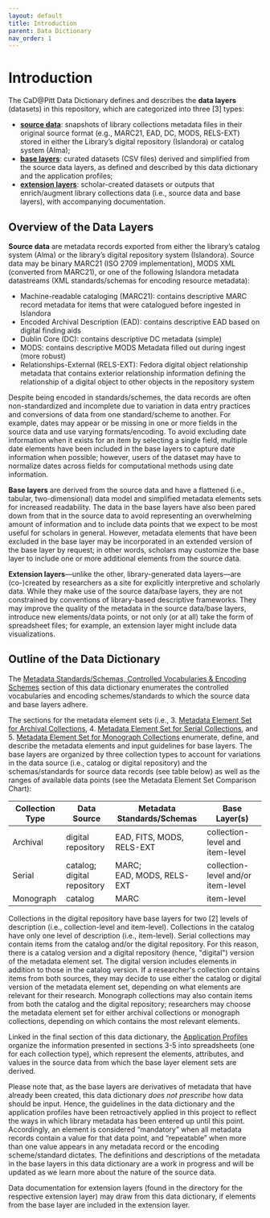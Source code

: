 ```yaml
---
layout: default
title: Introduction
parent: Data Dictionary
nav_order: 1
---
```


# Introduction

The CaD@Pitt Data Dictionary defines and describes the **data layers** (datasets) in this repository, which are categorized into three [3] types:
* **[source data](https://github.com/CaDatPitt/data-layers/tree/master/source-data)**: snapshots of library collections metadata files in their original source format (e.g., MARC21, EAD, DC, MODS, RELS-EXT) stored in either the Library’s digital repository (Islandora) or catalog system (Alma);
* **[base layers](https://github.com/CaDatPitt/data-layers/tree/master/base-layers)**: curated datasets (CSV files) derived and simplified from the source data layers, as defined and described by this data dictionary and the application profiles;
* **[extension layers](https://github.com/CaDatPitt/data-layers/tree/master/extension-layers)**: scholar-created datasets or outputs that enrich/augment library collections data (i.e., source data and base layers), with accompanying documentation.

## Overview of the Data Layers

**Source data** are metadata records exported from either the library’s catalog system (Alma) or the library’s digital repository system (Islandora). Source data may be binary MARC21 (ISO 2709 implementation), MODS XML (converted from MARC21), or one of the following Islandora metadata datastreams (XML standards/schemas for encoding resource metadata):
* Machine-readable cataloging (MARC21): contains descriptive MARC record metadata for items that were catalogued before ingested in Islandora
* Encoded Archival Description (EAD): contains descriptive EAD based on digital finding aids
* Dublin Core (DC): contains descriptive DC metadata (simple)
* MODS: contains descriptive MODS Metadata filled out during ingest (more robust)
* Relationships-External (RELS-EXT): Fedora digital object relationship metadata that contains exterior relationship information defining the relationship of a digital object to other objects in the repository system

Despite being encoded in standards/schemes, the data records are often non-standardized and incomplete due to variation in data entry practices and conversions of data from one standard/scheme to another. For example, dates may appear or be missing in one or more fields in the source data and use varying formats/encoding. To avoid excluding date information when it exists for an item by selecting a single field, multiple date elements have been included in the base layers to capture date information when possible; however, users of the dataset may have to normalize dates across fields for computational methods using date information.

**Base layers** are derived from the source data and have a flattened (i.e., tabular, two-dimensional) data model and simplified metadata elements sets for increased readability. The data in the base layers have also been pared down from that in the source data to avoid representing an overwhelming amount of information and to include data points that we expect to be most useful for scholars in general. However, metadata elements that have been excluded in the base layer may be incorporated in an extended version of the base layer by request; in other words, scholars may customize the base layer to include one or more additional elements from the source data.

**Extension layers**—unlike the other, library-generated data layers—are (co-)created by researchers as a site for explicitly interpretive and scholarly data. While they make use of the source data/base layers, they are not constrained by conventions of library-based descriptive frameworks. They may improve the quality of the metadata in the source data/base layers, introduce new elements/data points, or not only (or at all) take the form of spreadsheet files; for example, an extension layer might include data visualizations.


## Outline of the Data Dictionary
The [Metadata Standards/Schemas, Controlled Vocabularies & Encoding Schemes](https://github.com/CaDatPitt/data-layers/wiki/2.-Metadata-Standards-Schemas,-Controlled-Vocabularies-&-Encoding-Schemes) section of this data dictionary enumerates the controlled vocabularies and encoding schemes/standards to which the source data and base layers adhere.

The sections for the metadata element sets (i.e., 3. [Metadata Element Set for Archival Collections](https://github.com/CaDatPitt/data-layers/wiki/3.-Metadata-Element-Set-for-Archival-Collections),  4. [Metadata Element Set for Serial Collections](https://github.com/CaDatPitt/data-layers/wiki/4.-Metadata-Element-Set-for-Serial-Collections),  and 5. [Metadata Element Set for Monograph Collections](https://github.com/CaDatPitt/data-layers/wiki/5.-Metadata-Element-Set-for-Monograph-Collections) enumerate, define,  and describe the metadata elements and input guidelines for base layers. The base layers are organized by three collection types to account for variations in the data source (i.e., catalog or digital repository) and the schemas/standards for source data records (see table below) as well as the ranges of available data points (see the Metadata Element Set Comparison Chart):

|Collection Type|Data Source|Metadata Standards/Schemas|Base Layer(s)|
|---|---|---|---|
|Archival|digital repository|EAD, FITS, MODS, RELS-EXT|collection-level and item-level|
|Serial|catalog;<br>digital repository|MARC;<br>EAD, MODS, RELS-EXT|collection-level and/or item-level|
|Monograph|catalog|MARC|item-level|

Collections in the digital repository have base layers for two [2] levels of description (i.e., collection-level and item-level). Collections in the catalog have only one level of description (i.e., item-level). Serial collections may contain items from the catalog and/or the digital repository. For this reason, there is a catalog version and a digital repository (hence, "digital") version of the metadata element set. The digital version includes elements in addition to those in the catalog version. If a researcher's collection contains items from both sources, they may decide to use either the catalog or digital version of the metadata element set, depending on what elements are relevant for their research. Monograph collections may also contain items from both the catalog and the digital repository; researchers may choose the metadata element set for either archival collections or monograph collections, depending on which contains the most relevant elements.

Linked in the final section of this data dictionary, the [Application Profiles](https://github.com/CaDatPitt/data-layers/wiki/6.-Application-Profiles) organize the information presented in sections 3-5 into spreadsheets (one for each collection type), which represent the elements, attributes, and values in the source data from which the base layer element sets are derived.

Please note that, as the base layers are derivatives of metadata that have already been created, this data dictionary _does not prescribe_ how data should be input. Hence, the guidelines in the data dictionary and the application profiles have been retroactively applied in this project to reflect the ways in which library metadata has been entered up until this point. Accordingly, an element is considered “mandatory” when all metadata records contain a value for that data point, and “repeatable” when more than one value appears in any metadata record or the encoding scheme/standard dictates. The definitions and descriptions of the metadata in the base layers in this data dictionary are a work in progress and will be updated as we learn more about the nature of the source data.

Data documentation for extension layers (found in the directory for the respective extension layer) may draw from this data dictionary, if elements from the base layer are included in the extension layer.
